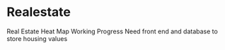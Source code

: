 # Realestate
Real Estate Heat Map
Working Progress
Need front end and database to store housing values
